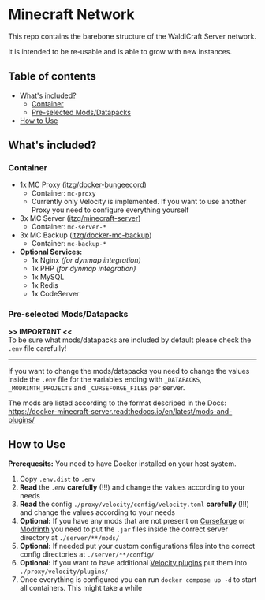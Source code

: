 <!-- omit from toc -->
# Minecraft Network
This repo contains the barebone structure of the WaldiCraft Server network.

It is intended to be re-usable and is able to grow with new instances.

<!-- omit from toc -->
## Table of contents
* [What's included?](#whats-included)
  * [Container](#container)
  * [Pre-selected Mods/Datapacks](#pre-selected-modsdatapacks)
* [How to Use](#how-to-use)


## What's included?
### Container
* 1x MC Proxy ([itzg/docker-bungeecord](https://github.com/itzg/docker-bungeecord/))
  * Container: `mc-proxy`
  * Currently only Velocity is implemented. If you want to use another Proxy you need to configure everything yourself
* 3x MC Server ([itzg/minecraft-server](https://docker-minecraft-server.readthedocs.io/))
  * Container: `mc-server-*`
* 3x MC Backup ([itzg/docker-mc-backup](https://github.com/itzg/docker-mc-backup))
  * Container: `mc-backup-*`
* **Optional Services:**
  * 1x Nginx *(for dynmap integration)*
  * 1x PHP *(for dynmap integration)*
  * 1x MySQL
  * 1x Redis
  * 1x CodeServer

### Pre-selected Mods/Datapacks
**>> IMPORTANT <<**<br>
To be sure what mods/datapacks are included by default please check the `.env` file carefully!

---

If you want to change the mods/datapacks you need to change the values inside the `.env` file for the variables ending with `_DATAPACKS`, `_MODRINTH_PROJECTS` and `_CURSEFORGE_FILES` per server.

The mods are listed according to the format descriped in the Docs: <br>
https://docker-minecraft-server.readthedocs.io/en/latest/mods-and-plugins/

## How to Use
**Prerequesits:** You need to have Docker installed on your host system.

1. Copy `.env.dist` to `.env`
2. **Read** the `.env` **carefully** (!!!) and change the values according to your needs
3. **Read** the config `./proxy/velocity/config/velocity.toml` **carefully** (!!!) and change the values according to your needs
4. **Optional:** If you have any mods that are not present on [Curseforge](https://www.curseforge.com/minecraft) or [Modrinth](https://modrinth.com/) you need to put the `.jar` files inside the correct server directory at `./server/**/mods/`
5. **Optional:** If needed put your custom configurations files into the correct config directories at `./server/**/config/`
6. **Optional:** If you want to have additional [Velocity plugins](https://hangar.papermc.io/?page=0&platform=VELOCITY&sort=-stars) put them into `./proxy/velocity/plugins/`
7. Once everything is configured you can run `docker compose up -d` to start all containers. This might take a while